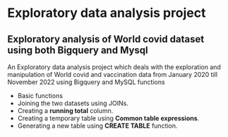 # Exploratory data analysis project
## Exploratory analysis of World covid dataset using both Bigquery and Mysql
An Exploratory data analysis project which deals with the exploration and manipulation of World covid and vaccination data from January 2020 till November 2022 using Bigquery and MySQL functions

* Basic functions
* Joining the two datasets using JOINs.
* Creating a **running total** column.
* Creating a temporary table using **Common table expressions**.
* Generating a new table using **CREATE TABLE** function.
